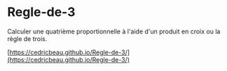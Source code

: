 # Regle-de-3

Calculer une quatrième proportionnelle à l'aide d'un produit en croix ou la règle de trois.

[https://cedricbeau.github.io/Regle-de-3/](https://cedricbeau.github.io/Regle-de-3/)
